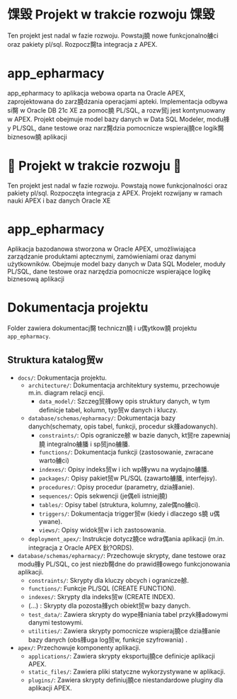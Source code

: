 
# 馃毀 Projekt w trakcie rozwoju 馃毀
Ten projekt jest nadal w fazie rozwoju. Powstaj膮 nowe funkcjonalno艣ci oraz pakiety pl/sql. Rozpocz臋ta integracja z APEX.

# app_epharmacy
app_epharmacy to aplikacja webowa oparta na Oracle APEX, zaprojektowana do zarz膮dzania operacjami apteki. Implementacja odbywa si臋 w Oracle DB 21c XE za pomoc膮 PL/SQL, a rozw贸j jest kontynuowany w APEX. Projekt obejmuje model bazy danych w Data SQL Modeler, modu艂y PL/SQL, dane testowe oraz narz臋dzia pomocnicze wspieraj膮ce logik臋 biznesow膮 aplikacji

# 🚧 Projekt w trakcie rozwoju 🚧
Ten projekt jest nadal w fazie rozwoju. Powstają nowe funkcjonalności oraz pakiety pl/sql. Rozpoczęta integracja z APEX.
Projekt rozwijany w ramach nauki APEX i baz danych Oracle XE

# app_epharmacy
Aplikacja bazodanowa stworzona w Oracle APEX, umożliwiająca zarządzanie produktami aptecznymi, zamówieniami oraz danymi użytkowników.
Obejmuje model bazy danych w Data SQL Modeler, moduły PL/SQL, dane testowe oraz narzędzia pomocnicze wspierające logikę biznesową aplikacji


# Dokumentacja projektu

Folder zawiera dokumentacj臋 techniczn膮 i u偶ytkow膮 projektu `app_epharmacy`.

## Struktura katalog贸w

- `docs/`: Dokumentacja projektu.
  - `architecture/`: Dokumentacja architektury systemu, przechowuje m.in. diagram relacji encji.
	- `data_model/`: Szczeg贸艂owy opis struktury danych, w tym definicje tabel, kolumn, typ贸w danych i kluczy. 
  - `database/schemas/epharmacy/`: Dokumentacja bazy danych(schematy, opis tabel, funkcji, procedur sk艂adowanych).  
  	- `constraints/`: Opis ogranicze艅 w bazie danych, kt贸re zapewniaj膮 integralno艣膰 i sp贸jno艣膰. 
  	- `functions/`: Dokumentacja funkcji (zastosowanie, zwracane warto艣ci) 
  	- `indexes/`: Opisy indeks贸w i ich wp艂ywu na wydajno艣膰. 
  	- `packages/`: Opisy pakiet贸w PL/SQL (zawarto艣膰, interfejsy). 
  	- `procedures/`: Opisy procedur (parametry, dzia艂anie). 
  	- `sequences/`: Opis sekwencji (je偶eli istniej膮) 
  	- `tables/`:  Opisy tabel (struktura, kolumny, zale偶no艣ci).  
  	- `triggers/`: Dokumentacja trigger贸w (kiedy i dlaczego s膮 u偶ywane). 
  	- `views/`: Opisy widok贸w i ich zastosowania. 
  - `deployment_apex/`: Instrukcje dotycz膮ce wdra偶ania aplikacji (m.in. integracja z Oracle APEX 鈥?ORDS).
- `database/schemas/epharmacy/`: Przechowuje skrypty, dane testowe oraz modu艂y PL/SQL, co jest niezb臋dne do prawid艂owego funkcjonowania aplikacji.
  	- `constraints/`: Skrypty dla kluczy obcych i ogranicze艅. 
  	- `functions/`: Funkcje PL/SQL (CREATE FUNCTION). 
  	- `indexes/`: Skrypty dla indeks贸w (CREATE INDEX). 
  	-  (...)    : Skrypty dla pozosta艂ych obiekt贸w bazy danych.
  - `test_data/`: Zawiera skrypty do wype艂niania tabel przyk艂adowymi danymi testowymi.
  - `utilities/`: Zawiera skrypty pomocnicze wspieraj膮ce dzia艂anie bazy danych (obs艂uga log贸w, funkcje szyfrowania) .  
- `apex/`: Przechowuje komponenty aplikacji.
  - `applications/`: Zawiera skrypty eksportuj膮ce definicje aplikacji APEX.  
  - `static_files/`: Zawiera pliki statyczne wykorzystywane w aplikacji.  
  - `plugins/`: Zawiera skrypty definiuj膮ce niestandardowe pluginy dla aplikacji APEX.

